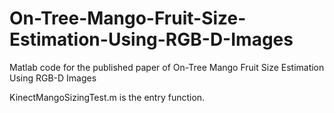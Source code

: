 # On-Tree-Mango-Fruit-Size-Estimation-Using-RGB-D-Images
Matlab code for the published paper of On-Tree Mango Fruit Size Estimation Using RGB-D Images

KinectMangoSizingTest.m is the entry function.
